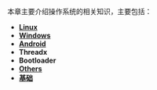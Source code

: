 本章主要介绍操作系统的相关知识，主要包括：
+ **[Linux](https://github.com/lowkeyway/Embedded/tree/master/Software/OS/Linux)**
+ **[Windows](https://github.com/lowkeyway/Embedded/tree/master/Software/OS/Windows)**
+ **[Android](https://github.com/lowkeyway/Embedded/tree/master/Software/OS/Android)**
+ **Threadx**
+ **Bootloader**
+ **[Others](https://github.com/lowkeyway/Embedded/tree/master/Software/OS/Others)**
+ **[基础](https://github.com/lowkeyway/Embedded/blob/master/Software/OS/%E5%9F%BA%E7%A1%80.md)**
